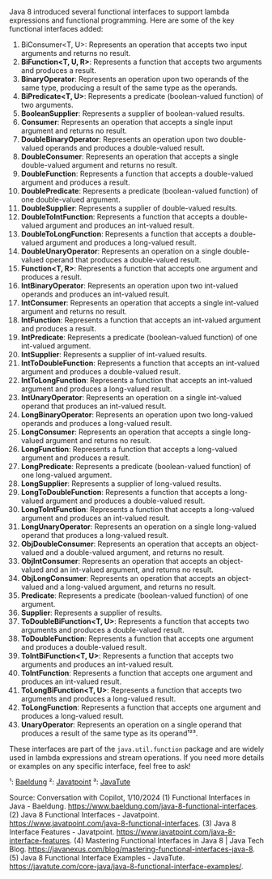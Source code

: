 Java 8 introduced several functional interfaces to support lambda expressions and functional programming. Here are some of the key functional interfaces added:

1. BiConsumer<T, U>: Represents an operation that accepts two input arguments and returns no result.
2. **BiFunction<T, U, R>**: Represents a function that accepts two arguments and produces a result.
3. **BinaryOperator<T>**: Represents an operation upon two operands of the same type, producing a result of the same type as the operands.
4. **BiPredicate<T, U>**: Represents a predicate (boolean-valued function) of two arguments.
5. **BooleanSupplier**: Represents a supplier of boolean-valued results.
6. **Consumer<T>**: Represents an operation that accepts a single input argument and returns no result.
7. **DoubleBinaryOperator**: Represents an operation upon two double-valued operands and produces a double-valued result.
8. **DoubleConsumer**: Represents an operation that accepts a single double-valued argument and returns no result.
9. **DoubleFunction<R>**: Represents a function that accepts a double-valued argument and produces a result.
10. **DoublePredicate**: Represents a predicate (boolean-valued function) of one double-valued argument.
11. **DoubleSupplier**: Represents a supplier of double-valued results.
12. **DoubleToIntFunction**: Represents a function that accepts a double-valued argument and produces an int-valued result.
13. **DoubleToLongFunction**: Represents a function that accepts a double-valued argument and produces a long-valued result.
14. **DoubleUnaryOperator**: Represents an operation on a single double-valued operand that produces a double-valued result.
15. **Function<T, R>**: Represents a function that accepts one argument and produces a result.
16. **IntBinaryOperator**: Represents an operation upon two int-valued operands and produces an int-valued result.
17. **IntConsumer**: Represents an operation that accepts a single int-valued argument and returns no result.
18. **IntFunction<R>**: Represents a function that accepts an int-valued argument and produces a result.
19. **IntPredicate**: Represents a predicate (boolean-valued function) of one int-valued argument.
20. **IntSupplier**: Represents a supplier of int-valued results.
21. **IntToDoubleFunction**: Represents a function that accepts an int-valued argument and produces a double-valued result.
22. **IntToLongFunction**: Represents a function that accepts an int-valued argument and produces a long-valued result.
23. **IntUnaryOperator**: Represents an operation on a single int-valued operand that produces an int-valued result.
24. **LongBinaryOperator**: Represents an operation upon two long-valued operands and produces a long-valued result.
25. **LongConsumer**: Represents an operation that accepts a single long-valued argument and returns no result.
26. **LongFunction<R>**: Represents a function that accepts a long-valued argument and produces a result.
27. **LongPredicate**: Represents a predicate (boolean-valued function) of one long-valued argument.
28. **LongSupplier**: Represents a supplier of long-valued results.
29. **LongToDoubleFunction**: Represents a function that accepts a long-valued argument and produces a double-valued result.
30. **LongToIntFunction**: Represents a function that accepts a long-valued argument and produces an int-valued result.
31. **LongUnaryOperator**: Represents an operation on a single long-valued operand that produces a long-valued result.
32. **ObjDoubleConsumer<T>**: Represents an operation that accepts an object-valued and a double-valued argument, and returns no result.
33. **ObjIntConsumer<T>**: Represents an operation that accepts an object-valued and an int-valued argument, and returns no result.
34. **ObjLongConsumer<T>**: Represents an operation that accepts an object-valued and a long-valued argument, and returns no result.
35. **Predicate<T>**: Represents a predicate (boolean-valued function) of one argument.
36. **Supplier<T>**: Represents a supplier of results.
37. **ToDoubleBiFunction<T, U>**: Represents a function that accepts two arguments and produces a double-valued result.
38. **ToDoubleFunction<T>**: Represents a function that accepts one argument and produces a double-valued result.
39. **ToIntBiFunction<T, U>**: Represents a function that accepts two arguments and produces an int-valued result.
40. **ToIntFunction<T>**: Represents a function that accepts one argument and produces an int-valued result.
41. **ToLongBiFunction<T, U>**: Represents a function that accepts two arguments and produces a long-valued result.
42. **ToLongFunction<T>**: Represents a function that accepts one argument and produces a long-valued result.
43. **UnaryOperator<T>**: Represents an operation on a single operand that produces a result of the same type as its operand¹²³.

These interfaces are part of the `java.util.function` package and are widely used in lambda expressions and stream operations. If you need more details or examples on any specific interface, feel free to ask!

¹: [Baeldung](https://www.baeldung.com/java-8-functional-interfaces)
²: [Javatpoint](https://www.javatpoint.com/java-8-functional-interfaces)
³: [JavaTute](https://javatute.com/core-java/java-8-functional-interface-examples/)

Source: Conversation with Copilot, 1/10/2024
(1) Functional Interfaces in Java - Baeldung. https://www.baeldung.com/java-8-functional-interfaces.
(2) Java 8 Functional Interfaces - Javatpoint. https://www.javatpoint.com/java-8-functional-interfaces.
(3) Java 8 Interface Features - Javatpoint. https://www.javatpoint.com/java-8-interface-features.
(4) Mastering Functional Interfaces in Java 8 | Java Tech Blog. https://javanexus.com/blog/mastering-functional-interfaces-java-8.
(5) Java 8 Functional Interface Examples - JavaTute. https://javatute.com/core-java/java-8-functional-interface-examples/.
